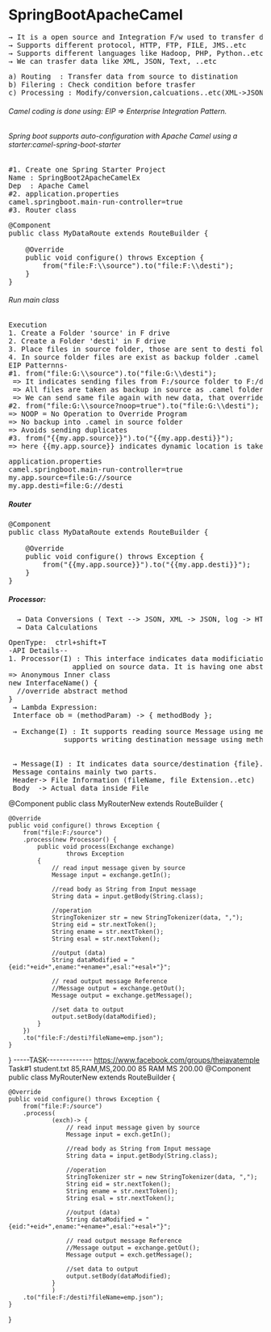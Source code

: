 # SpringBootApacheCamel
<pre>
&#8594; It is a open source and Integration F/w used to transfer data between systems
&#8594; Supports different protocol, HTTP, FTP, FILE, JMS..etc
&#8594; Supports different languages like Hadoop, PHP, Python..etc
&#8594; We can trasfer data like XML, JSON, Text, ..etc
</pre>

<pre>
a) Routing  : Transfer data from source to distination
b) Filering : Check condition before trasfer
c) Processing : Modify/conversion,calcuations..etc(XML->JSON)
</pre>

###### Camel coding is done using: EIP => Enterprise Integration Pattern.
######  Spring boot supports auto-configuration with Apache Camel using a starter:camel-spring-boot-starter
<pre>
#1. Create one Spring Starter Project
Name : SpringBoot2ApacheCamelEx
Dep  : Apache Camel
#2. application.properties
camel.springboot.main-run-controller=true
#3. Router class
</pre>

<pre>
@Component
public class MyDataRoute extends RouteBuilder {

	@Override
	public void configure() throws Exception {
		from("file:F:\\source").to("file:F:\\desti");
	}
}
</pre>
###### Run main class
<pre>
Execution
1. Create a Folder 'source' in F drive
2. Create a Folder 'desti' in F drive
3. Place files in source folder, those are sent to desti folder
4. In source folder files are exist as backup folder .camel
EIP Patternns-
#1. from("file:G:\\source").to("file:G:\\desti");
 => It indicates sending files from F:/source folder to F:/desti folder
 => All files are taken as backup in source as .camel folder
 => We can send same file again with new data, that overrides at destination.
#2. from("file:G:\\source?noop=true").to("file:G:\\desti");
=> NOOP = No Operation to Override Program
=> No backup into .camel in source folder
=> Avoids sending duplicates 
#3. from("{{my.app.source}}").to("{{my.app.desti}}");
=> here {{my.app.source}} indicates dynamic location is taken from propreties file
</pre>
<pre>
application.properties
camel.springboot.main-run-controller=true
my.app.source=file:G://source
my.app.desti=file:G://desti
</pre>
##### Router
<pre>
@Component
public class MyDataRoute extends RouteBuilder {

	@Override
	public void configure() throws Exception {
		from("{{my.app.source}}").to("{{my.app.desti}}");
	}
}
</pre>

##### Processor: 
<pre>
  &#8594; Data Conversions ( Text --> JSON, XML -> JSON, log -> HTML ..etc)
  &#8594; Data Calculations 
</pre>
<pre>
OpenType:  ctrl+shift+T
-API Details--
1. Processor(I) : This interface indicates data modificiation/operations are going to be
               applied on source data. It is having one abstract method process(Exchange).
=> Anonymous Inner class
new InterfaceName() {
  //override abstract method
}
 &#8594; Lambda Expression:  
 Interface ob = (methodParam) -> { methodBody };

 &#8594; Exchange(I) : It supports reading source Message using method getIn() and
             supports writing destination message using method getOut()/getMessage().


 &#8594; Message(I) : It indicates data source/destination {file}.
 Message contains mainly two parts.
 Header-> File Information (fileName, file Extension..etc)
 Body  -> Actual data inside File
</pre>
@Component
public class MyRouterNew extends RouteBuilder {

	@Override
	public void configure() throws Exception {
		from("file:F:/source")
		.process(new Processor() {
			public void process(Exchange exchange)
					throws Exception 
			{
				// read input message given by source
				Message input = exchange.getIn();
				
				//read body as String from Input message
				String data = input.getBody(String.class);
				
				//operation
				StringTokenizer str = new StringTokenizer(data, ",");
				String eid = str.nextToken();
				String ename = str.nextToken();
				String esal = str.nextToken();
				
				//output (data)
				String dataModified = "{eid:"+eid+",ename:"+ename+",esal:"+esal+"}";
				
				// read output message Reference
				//Message output = exchange.getOut();
				Message output = exchange.getMessage();
				
				//set data to output
				output.setBody(dataModified);
			}
		})
		.to("file:F:/desti?fileName=emp.json");
	}
}
-----TASK--------------
https://www.facebook.com/groups/thejavatemple
Task#1 
student.txt
85,RAM,MS,200.00
<student>
 <sid>85</sid>
 <sname>RAM</sname>
 <course>MS</course>
 <fee>200.00</fee>
</student>
@Component
public class MyRouterNew extends RouteBuilder {

	@Override
	public void configure() throws Exception {
		from("file:F:/source")
		.process(
				(exch)-> {
					// read input message given by source
					Message input = exch.getIn();

					//read body as String from Input message
					String data = input.getBody(String.class);

					//operation
					StringTokenizer str = new StringTokenizer(data, ",");
					String eid = str.nextToken();
					String ename = str.nextToken();
					String esal = str.nextToken();

					//output (data)
					String dataModified = "{eid:"+eid+",ename:"+ename+",esal:"+esal+"}";

					// read output message Reference
					//Message output = exchange.getOut();
					Message output = exch.getMessage();

					//set data to output
					output.setBody(dataModified);
				}
				)
		.to("file:F:/desti?fileName=emp.json");
	}
}


